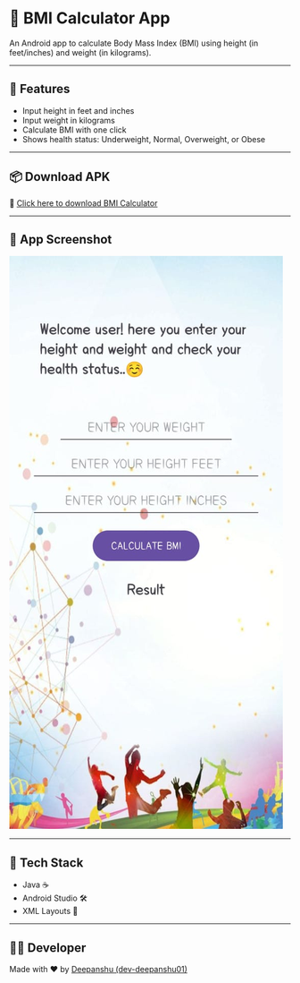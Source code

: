 
# 📱 BMI Calculator App

An Android app to calculate Body Mass Index (BMI) using height (in feet/inches) and weight (in kilograms).

---

## 🧮 Features
- Input height in feet and inches
- Input weight in kilograms
- Calculate BMI with one click
- Shows health status: Underweight, Normal, Overweight, or Obese

---
## 📦 Download APK

📲 [Click here to download BMI Calculator](https://github.com/dev-deepanshu01/BMI-Calculator-App/raw/main/bmi_calculator.apk)

---

## 📸 App Screenshot

![BMI App Screenshot](./screenshot.jpg)

---

## 🔧 Tech Stack

- Java ☕
- Android Studio 🛠️
- XML Layouts 📐

---

## 🧑‍💻 Developer

Made with ❤️ by [Deepanshu (dev-deepanshu01)](https://github.com/dev-deepanshu01)


